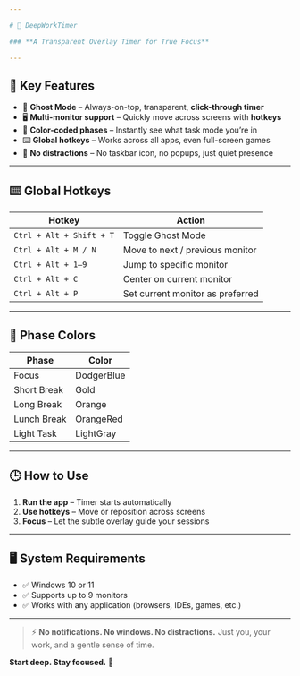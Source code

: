 ```yaml
---

# 🧠 DeepWorkTimer

### **A Transparent Overlay Timer for True Focus**

---
```


## 🚀 Key Features

* 👻 **Ghost Mode** – Always-on-top, transparent, **click-through timer**
* 🖥 **Multi-monitor support** – Quickly move across screens with **hotkeys**
* 🎨 **Color-coded phases** – Instantly see what task mode you’re in
* ⌨️ **Global hotkeys** – Works across all apps, even full-screen games
* 📌 **No distractions** – No taskbar icon, no popups, just quiet presence

---

## ⌨️ Global Hotkeys

| Hotkey                   | Action                           |
| ------------------------ | -------------------------------- |
| `Ctrl + Alt + Shift + T` | Toggle Ghost Mode                |
| `Ctrl + Alt + M / N`     | Move to next / previous monitor  |
| `Ctrl + Alt + 1–9`       | Jump to specific monitor         |
| `Ctrl + Alt + C`         | Center on current monitor        |
| `Ctrl + Alt + P`         | Set current monitor as preferred |

---

## 🎨 Phase Colors

| Phase       | Color      |
| ----------- | ---------- |
| Focus       | DodgerBlue |
| Short Break | Gold       |
| Long Break  | Orange     |
| Lunch Break | OrangeRed  |
| Light Task  | LightGray  |

---

## 🕒 How to Use

1. **Run the app** – Timer starts automatically
2. **Use hotkeys** – Move or reposition across screens
3. **Focus** – Let the subtle overlay guide your sessions

---

## 🖥 System Requirements

* ✅ Windows 10 or 11
* ✅ Supports up to 9 monitors
* ✅ Works with any application (browsers, IDEs, games, etc.)

---

> ⚡ **No notifications. No windows. No distractions.**
> Just you, your work, and a gentle sense of time.

**Start deep. Stay focused.** 🧠
